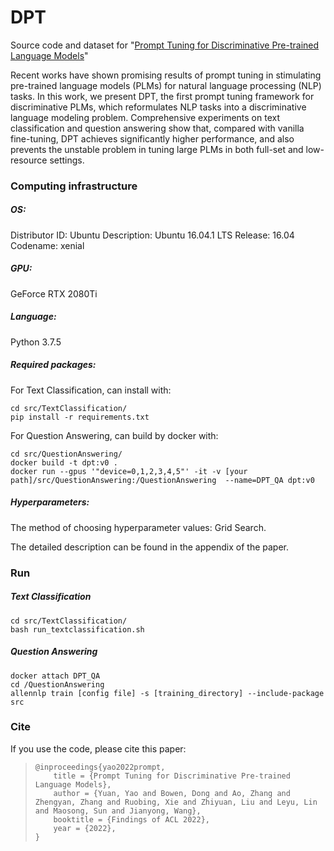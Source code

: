 # DPT

Source code and dataset for "[Prompt Tuning for Discriminative Pre-trained Language Models](https://openreview.net/pdf?id=eATnJpyojEs)"

Recent works have shown promising results of prompt tuning in stimulating pre-trained language models (PLMs) for natural language processing (NLP) tasks. In this work, we present DPT, the first prompt tuning framework for discriminative PLMs, which reformulates NLP tasks into a discriminative language modeling problem. Comprehensive experiments on text classification and question answering show that, compared with vanilla fine-tuning, DPT achieves significantly higher performance, and also prevents the unstable problem in tuning large PLMs in both full-set and low-resource settings.

### Computing infrastructure

##### OS:

Distributor ID: Ubuntu
Description:    Ubuntu 16.04.1 LTS
Release:    16.04
Codename:   xenial

##### GPU:

GeForce RTX 2080Ti

##### Language:

Python 3.7.5

##### Required packages:

For Text Classification, can install with:

```
cd src/TextClassification/ 
pip install -r requirements.txt
```

For Question Answering, can build by docker with:

```
cd src/QuestionAnswering/
docker build -t dpt:v0 .
docker run --gpus '"device=0,1,2,3,4,5"' -it -v [your path]/src/QuestionAnswering:/QuestionAnswering  --name=DPT_QA dpt:v0
```

##### Hyperparameters:

The method of choosing hyperparameter values: Grid Search.

The detailed description can be found in the appendix of the paper.


### Run

##### Text Classification

```
cd src/TextClassification/
bash run_textclassification.sh
```

##### Question Answering

```
docker attach DPT_QA
cd /QuestionAnswering
allennlp train [config file] -s [training_directory] --include-package src
```

### Cite

If you use the code, please cite this paper:

> ```
> @inproceedings{yao2022prompt,
>     title = {Prompt Tuning for Discriminative Pre-trained Language Models},
>     author = {Yuan, Yao and Bowen, Dong and Ao, Zhang and Zhengyan, Zhang and Ruobing, Xie and Zhiyuan, Liu and Leyu, Lin and Maosong, Sun and Jianyong, Wang},
>     booktitle = {Findings of ACL 2022},
>     year = {2022},
> }
> ```
